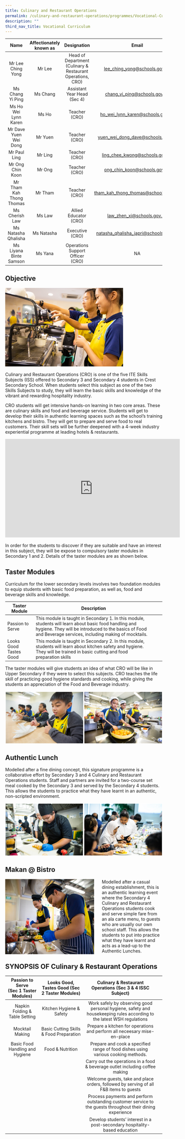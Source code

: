 ```yaml
---
title: Culinary and Restaurant Operations
permalink: /culinary-and-restaurant-operations/programmes/Vocational-Curriculum/permalink
description: ""
third_nav_title: Vocational Curriculum
---
```

| Name | Affectionately<br>known as | Designation | Email |
|:---:|:---:|:---:|:---:|
| Mr Lee Ching Yong | Mr Lee | Head of Department<br>(Culinary & Restaurant Operations, CRO) | lee_ching_yong@schools.gov.sg |
| Ms Chang Yi Ping | Ms Chang | Assistant Year Head (Sec 4) | chang_yi_ping@schools.gov.sg |
| Ms Ho Wei Lynn Karen | Ms Ho | Teacher (CRO) | ho_wei_lynn_karen@schools.gov.sg |
| Mr Dave Yuen Wei Dong | Mr Yuen | Teacher (CRO) | yuen_wei_dong_dave@schools.gov.sg |
| Mr Paul Ling | Mr Ling | Teacher (CRO) | ling_chee_kwong@schools.gov.sg |
| Mr Ong Chin Koon | Mr Ong | Teacher (CRO) | ong_chin_koon@schools.gov.sg |
| Mr Tham Kah Thong Thomas | Mr Tham | Teacher (CRO) | tham_kah_thong_thomas@schools.gov.sg |
| Ms Cherish Law | Ms Law | Allied Educator (CRO) | law_zhen_xi@schools.gov.sg |
| Ms Natasha Qhalisha  | Ms Natasha  | Executive  (CRO)  | natasha_qhalisha_japri@schools.gov.sg |
| Ms Liyana Binte Samson  | Ms Yana  | Operations Support Officer (CRO)  | NA |


Objective
---------

<img src="/images/cr01.jpg" style="width:75%"> 

Culinary and Restaurant Operations (CRO) is one of the five ITE Skills Subjects (ISS) offered to Secondary 3 and Secondary 4 students in Crest Secondary School. When students select this subject as one of the two Skills Subjects to study, they will learn the basic skills and knowledge of the vibrant and rewarding hospitality industry.

CRO students will get intensive hands-on learning in two core areas. These are culinary skills and food and beverage service. Students will get to develop their skills in authentic learning spaces such as the school’s training kitchens and bistro. They will get to prepare and serve food to real customers. Their skill sets will be further deepened with a 4-week industry experiential programme at leading hotels & restaurants.


<iframe width="560" height="315" src="https://www.youtube.com/embed/djq-f4jeoCE" title="YouTube video player" frameborder="0" allow="accelerometer; autoplay; clipboard-write; encrypted-media; gyroscope; picture-in-picture" allowfullscreen align=centre></iframe>

In order for the students to discover if they are suitable and have an interest in this subject, they will be expose to compulsory taster modules in Secondary 1 and 2. Details of the taster modules are as shown below.

Taster Modules
--------------

Curriculum for the lower secondary levels involves two foundation modules to equip students with basic food preparation, as well as, food and beverage skills and knowledge.

| Taster Module | Description |  |  |
|---|---|---|---|
| Passion to Serve | This module is taught in Secondary 1. In this module, students will learn about basic food handling and hygiene. They will be introduced to the basics of Food and Beverage services, including making of mocktails. |  |  |
| Looks Good Tastes Good | This module is taught in Secondary 2. In this module, students will learn about kitchen safety and hygiene. They will be trained in basic cutting and food preparation skills |  |  |

The taster modules will give students an idea of what CRO will be like in Upper Secondary if they were to select this subjects. CRO teaches the life skill of practicing good hygiene standards and cooking, while giving the students an appreciation of the Food and Beverage industry.

<img src="/images/cro21.png" style="width:100%">

Authentic Lunch
---------------

Modelled after a fine dining concept, this signature programme is a collaborative effort by Secondary 3 and 4 Culinary and Restaurant Operations students. Staff and partners are invited for a two-course set meal cooked by the Secondary 3 and served by the Secondary 4 students. This allows the students to practice what they have learnt in an authentic, non-scripted environment.

<img src="/images/cro3.png" style="width:100%">

  

Makan @ Bistro
--------------

<img src="/images/cro4.jpg" style="width:285px;height:240px;margin-right:25px;" align = "left">Modelled after a casual dining establishment, this is an authentic learning event where the Secondary 4 Culinary and Restaurant Operations students cook and serve simple fare from an ala carte menu, to guests who are usually our own school staff. This allows the students to put into practice what they have learnt and acts as a lead-up to the Authentic Lunches.

SYNOPSIS OF Culinary & Restaurant Operations
--------------------------------------------

| Passion to Serve<br>(Sec 1 Taster Modules) | Looks Good, Tastes Good (Sec 2 Taster Modules)  | Culinary & Restaurant Operations (Sec 3 & 4 ISSC Subject) |  |
|:---:|:---:|:---:|---|
| Napkin Folding & Table Setting | Kitchen Hygiene & Safety        | Work safely by observing good personal hygiene, safety and housekeeping rules according to the latest WSH regulations |  |
| Mocktail Making | Basic Cutting Skills & Food Preparation | Prepare a kitchen for operations and perform all neceesary mise-en-place |  |
|  Basic Food Handling and Hygiene | Food & Nutrition | Prepare and cook a specified range of food dishes using various cooking methods. |  |
|   |   | Carry out the operations in a food & beverage outlet including coffee making |  |
|   |   | Welcome guests, take and place orders, followed by serving of all F&B items to guests |  |
|   |   | Process payments and perform outstanding customer service to the guests throughout their dining experience |  |
|   |   | Develop students’ interest in a post-secondary hospitality-based education |  |